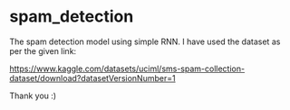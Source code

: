 # spam_detection

The spam detection model using simple RNN.
I have used the dataset as per the given link: 

https://www.kaggle.com/datasets/uciml/sms-spam-collection-dataset/download?datasetVersionNumber=1

Thank you :)
